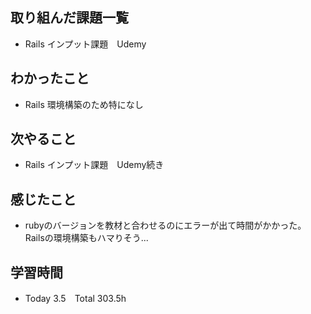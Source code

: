 ## 取り組んだ課題一覧  
- Rails インプット課題　Udemy
## わかったこと
- Rails 環境構築のため特になし
## 次やること  
- Rails インプット課題　Udemy続き
## 感じたこと 
- rubyのバージョンを教材と合わせるのにエラーが出て時間がかかった。Railsの環境構築もハマりそう...
## 学習時間  
- Today 3.5　Total 303.5h
